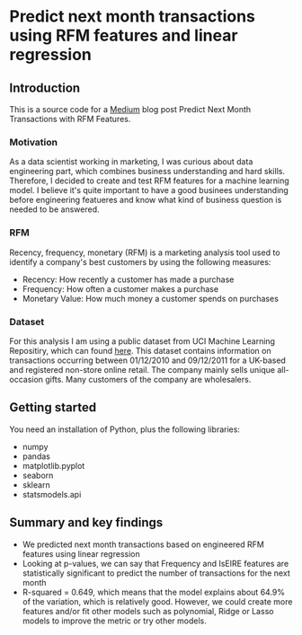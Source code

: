 # Predict next month transactions using RFM features and linear regression

## Introduction

This is a source code for a [Medium](https://aigerimshopenova.medium.com/) blog post Predict Next Month Transactions with RFM Features.

### Motivation
As a data scientist working in marketing, I was curious about data engineering part, which combines business understanding and hard skills. Therefore, I decided to create and test RFM features for a machine learning model. I believe it's quite important to have a good businees understanding before engineering featueres and know what kind of business question is needed to be answered.

### RFM
Recency, frequency, monetary (RFM) is a marketing analysis tool used to identify a company's best customers by using the following measures:
* Recency: How recently a customer has made a purchase
* Frequency: How often a customer makes a purchase
* Monetary Value: How much money a customer spends on purchases

### Dataset
For this analysis I am using a public dataset from UCI Machine Learning Repositiry, which can found [here](http://archive.ics.uci.edu/ml/index.php). This dataset contains information on transactions occurring between 01/12/2010 and 09/12/2011 for a UK-based and registered non-store online retail. The company mainly sells unique all-occasion gifts. Many customers of the company are wholesalers.

## Getting started
You need an installation of Python, plus the following libraries:

* numpy
* pandas
* matplotlib.pyplot
* seaborn
* sklearn
* statsmodels.api

## Summary and key findings
* We predicted next month transactions based on engineered RFM features using linear regression
* Looking at p-values, we can say that Frequency and IsEIRE features are statistically significant to predict the number of transactions for the next month
* R-squared = 0.649, which means that the model explains about 64.9% of the variation, which is relatively good. However, we could create more features and/or fit other models such as polynomial, Ridge or Lasso models to improve the metric or try other models.
